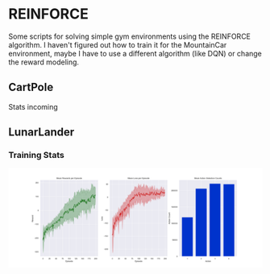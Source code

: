 # REINFORCE

Some scripts for solving simple gym environments using the REINFORCE algorithm. I haven't figured out how to train it for the MountainCar environment, maybe I have to use a different algorithm (like DQN) or change the reward modeling.

## CartPole

Stats incoming

## LunarLander

### Training Stats

![Training REINFORCE algorithm for LunarLander environment](assets/train_lunar_2000_steps.png)
